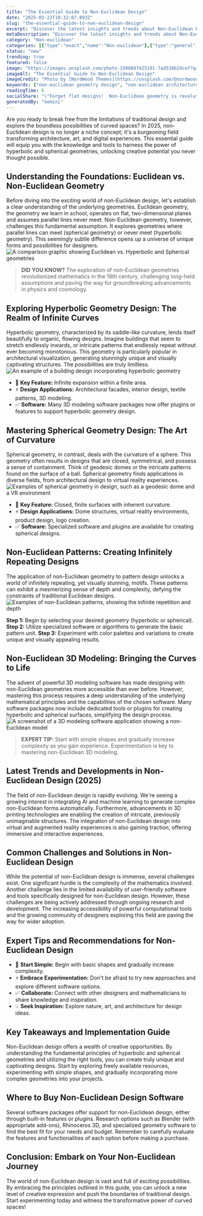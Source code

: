 ```yaml
---
title: "The Essential Guide to Non-Euclidean Design"
date: "2025-03-23T10:32:07.893Z"
slug: "the-essential-guide-to-non-euclidean-design"
excerpt: "Discover the latest insights and trends about Non-Euclidean Design. This comprehensive guide covers everything you need to know about Non-Euclidean Design in 2025."
metaDescription: "Discover the latest insights and trends about Non-Euclidean Design. This comprehensive guide covers everything you need to know about Non-Euclidean Design ..."
category: "Non-euclidean"
categories: [{"type":"exact","name":"Non-euclidean"},{"type":"general","name":"Mathematics"},{"type":"medium","name":"Computer Graphics"},{"type":"specific","name":"3D Modeling"},{"type":"niche","name":"Game Development"}]
status: "new"
trending: true
featured: false
image: "https://images.unsplash.com/photo-1506097425191-7ad538b29cef?q=85&w=1200&fit=max&fm=webp&auto=compress"
imageAlt: "The Essential Guide to Non-Euclidean Design"
imageCredit: "Photo by [NordWood Themes](https://unsplash.com/@nordwood) on Unsplash"
keywords: ["non-euclidean geometry design", "non-euclidean architecture", "hyperbolic geometry design", "spherical geometry design", "non-euclidean patterns", "designing with non-euclidean geometry", "non-euclidean 3d modeling", "buy non-euclidean design software", "non-euclidean design examples", "non-euclidean design tutorial"]
readingTime: 6
socialShare: "\"Forget flat designs!  Non-Euclidean geometry is revolutionizing design in 2025, unlocking infinite possibilities in architecture, art, and beyond.\""
generatedBy: "Gemini"
---
```




Are you ready to break free from the limitations of traditional design and explore the boundless possibilities of curved spaces?  In 2025, non-Euclidean design is no longer a niche concept; it's a burgeoning field transforming architecture, art, and digital experiences. This essential guide will equip you with the knowledge and tools to harness the power of hyperbolic and spherical geometries, unlocking creative potential you never thought possible.

## Understanding the Foundations: Euclidean vs. Non-Euclidean Geometry

Before diving into the exciting world of non-Euclidean design, let's establish a clear understanding of the underlying geometries.  Euclidean geometry, the geometry we learn in school, operates on flat, two-dimensional planes and assumes parallel lines never meet.  Non-Euclidean geometry, however, challenges this fundamental assumption. It explores geometries where parallel lines can meet (spherical geometry) or never meet (hyperbolic geometry).  This seemingly subtle difference opens up a universe of unique forms and possibilities for designers. ![A comparison graphic showing Euclidean vs. Hyperbolic and Spherical geometries](https://images.unsplash.com/photo-1476357471311-43c0db9fb2b4?q=85&w=1200&fit=max&fm=webp&auto=compress)

> **DID YOU KNOW?**  The exploration of non-Euclidean geometries revolutionized mathematics in the 19th century, challenging long-held assumptions and paving the way for groundbreaking advancements in physics and cosmology.

## Exploring Hyperbolic Geometry Design: The Realm of Infinite Curves

Hyperbolic geometry, characterized by its saddle-like curvature, lends itself beautifully to organic, flowing designs. Imagine buildings that seem to stretch endlessly inwards, or intricate patterns that endlessly repeat without ever becoming monotonous.  This geometry is particularly popular in architectural visualization, generating stunningly unique and visually captivating structures.  The possibilities are truly limitless. ![An example of a building design incorporating hyperbolic geometry](https://images.unsplash.com/photo-1534670007418-fbb7f6cf32c3?q=85&w=1200&fit=max&fm=webp&auto=compress)

* 🔑 **Key Feature:**  Infinite expansion within a finite area.
* ⚡ **Design Applications:**  Architectural facades, interior design, textile patterns, 3D modeling.
* ✅ **Software:**  Many 3D modeling software packages now offer plugins or features to support hyperbolic geometry design.

## Mastering Spherical Geometry Design: The Art of Curvature

Spherical geometry, in contrast, deals with the curvature of a sphere. This geometry often results in designs that are closed, symmetrical, and possess a sense of containment. Think of geodesic domes or the intricate patterns found on the surface of a ball.  Spherical geometry finds applications in diverse fields, from architectural design to virtual reality experiences. ![Examples of spherical geometry in design, such as a geodesic dome and a VR environment](https://images.unsplash.com/photo-1507238691740-187a5b1d37b8?q=85&w=1200&fit=max&fm=webp&auto=compress)

* 🔑 **Key Feature:**  Closed, finite surfaces with inherent curvature.
* ⚡ **Design Applications:**  Dome structures, virtual reality environments, product design, logo creation.
* ✅ **Software:**  Specialized software and plugins are available for creating spherical designs.

## Non-Euclidean Patterns: Creating Infinitely Repeating Designs

The application of non-Euclidean geometry to pattern design unlocks a world of infinitely repeating, yet visually stunning, motifs.  These patterns can exhibit a mesmerizing sense of depth and complexity, defying the constraints of traditional Euclidean designs.  ![Examples of non-Euclidean patterns, showing the infinite repetition and depth](https://images.unsplash.com/photo-1506097425191-7ad538b29cef?q=85&w=1200&fit=max&fm=webp&auto=compress)

**Step 1:** Begin by selecting your desired geometry (hyperbolic or spherical).
**Step 2:** Utilize specialized software or algorithms to generate the basic pattern unit.
**Step 3:** Experiment with color palettes and variations to create unique and visually appealing results.

## Non-Euclidean 3D Modeling: Bringing the Curves to Life

The advent of powerful 3D modeling software has made designing with non-Euclidean geometries more accessible than ever before.  However, mastering this process requires a deep understanding of the underlying mathematical principles and the capabilities of the chosen software.  Many software packages now include dedicated tools or plugins for creating hyperbolic and spherical surfaces, simplifying the design process.  ![A screenshot of a 3D modeling software application showing a non-Euclidean model](https://images.unsplash.com/photo-1501127122-f385ca6ddd9d?q=85&w=1200&fit=max&fm=webp&auto=compress)

> **EXPERT TIP:**  Start with simple shapes and gradually increase complexity as you gain experience.  Experimentation is key to mastering non-Euclidean 3D modeling.

## Latest Trends and Developments in Non-Euclidean Design (2025)

The field of non-Euclidean design is rapidly evolving. We're seeing a growing interest in integrating AI and machine learning to generate complex non-Euclidean forms automatically.  Furthermore, advancements in 3D printing technologies are enabling the creation of intricate, previously unimaginable structures.  The integration of non-Euclidean design into virtual and augmented reality experiences is also gaining traction, offering immersive and interactive experiences.

## Common Challenges and Solutions in Non-Euclidean Design

While the potential of non-Euclidean design is immense, several challenges exist.  One significant hurdle is the complexity of the mathematics involved.  Another challenge lies in the limited availability of user-friendly software and tools specifically designed for non-Euclidean design.  However, these challenges are being actively addressed through ongoing research and development.  The increasing accessibility of powerful computational tools and the growing community of designers exploring this field are paving the way for wider adoption.

## Expert Tips and Recommendations for Non-Euclidean Design

* 🔑 **Start Simple:** Begin with basic shapes and gradually increase complexity.
* ⚡ **Embrace Experimentation:** Don't be afraid to try new approaches and explore different software options.
* ✅ **Collaborate:** Connect with other designers and mathematicians to share knowledge and inspiration.
* 💡 **Seek Inspiration:** Explore nature, art, and architecture for design ideas.

## Key Takeaways and Implementation Guide

Non-Euclidean design offers a wealth of creative opportunities.  By understanding the fundamental principles of hyperbolic and spherical geometries and utilizing the right tools, you can create truly unique and captivating designs.  Start by exploring freely available resources, experimenting with simple shapes, and gradually incorporating more complex geometries into your projects.

##  Where to Buy Non-Euclidean Design Software

Several software packages offer support for non-Euclidean design, either through built-in features or plugins.  Research options such as Blender (with appropriate add-ons), Rhinoceros 3D, and specialized geometry software to find the best fit for your needs and budget.  Remember to carefully evaluate the features and functionalities of each option before making a purchase.

## Conclusion: Embark on Your Non-Euclidean Journey

The world of non-Euclidean design is vast and full of exciting possibilities.  By embracing the principles outlined in this guide, you can unlock a new level of creative expression and push the boundaries of traditional design.  Start experimenting today and witness the transformative power of curved spaces!

